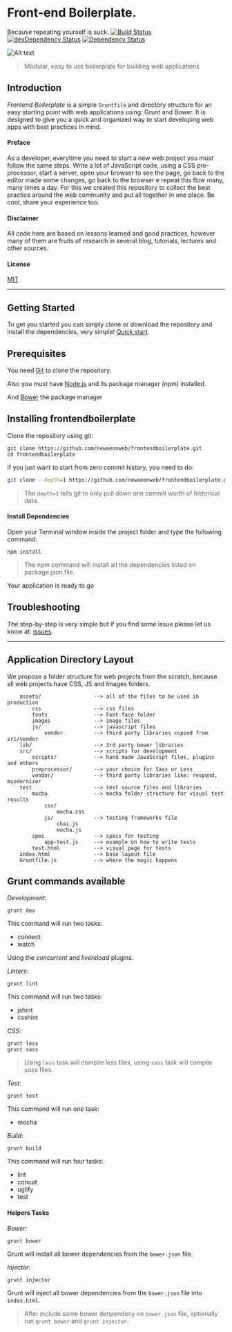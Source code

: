 Front-end Boilerplate. 
=====================
Because repeating yourself is suck. [![Build Status](https://travis-ci.org/newaeonweb/frontendboilerplate.svg?branch=master)](https://travis-ci.org/newaeonweb/frontendboilerplate) 
[![devDependency Status](https://david-dm.org/newaeonweb/frontendboilerplate/dev-status.svg)](https://david-dm.org/newaeonweb/frontendboilerplate#info=devDependencies)
[![Dependency Status](https://david-dm.org/newaeonweb/frontendboilerplate.svg)](https://david-dm.org/newaeonweb/frontendboilerplate)

![Alt text](https://github.com/newaeonweb/frontendboilerplate/blob/gh-pages/images/Frontend-Boilerplate-2014-12-01-12-06-17.jpg "Frontend Boilerplate")

> Modular, easy to use boilerplate for building web applications

## Introduction
*Frontend Boilerplate* is a simple `Gruntfile` and directory structure for an easy starting point with web applications using: Grunt and Bower.
It is designed to give you a quick and organized way to start developing web apps with best practices in mind.

#### Preface

As a developer, everytime you need to start a new web project you must follow the same steps.
Write a lot of JavaScript code, using a CSS pre-processor, start a server, open your browser to see the page, go
back to the editor made some changes, go back to the browser e repeat this flow many, many times a day. 
For this we created this repository to collect the best practice around the web community and put all together
in one place. Be cool, share your experience too.

####  Disclaimer
All code here are based on lessons learned and good practices, however many of them are fruits of research in several blog, tutorials, lectures and other sources.

#### License
[MIT]()

---

## Getting Started

To get you started you can simply clone or download the repository and install the dependencies, very simple!
[Quick start](#grunt-commands-available).

## Prerequisites

You need [Git](http://git-scm.com/) to clone the repository.

Also you must have [Node.js](http://nodejs.org/) and its package manager (npm) installed. 

And [Bower](http://bower.io/) the package manager

## Installing frontendboilerplate

Clone the repository using git:

```
git clone https://github.com/newaeonweb/frontendboilerplate.git
cd frontendboilerplate
```

If you just want to start from zero commit history, you need to do:

```bash
git clone --depth=1 https://github.com/newaeonweb/frontendboilerplate.git <your-project-name>
```

> The `depth=1` tells git to only pull down one commit worth of historical data.

#### Install Dependencies
Open your Terminal window inside the project folder and type the following command:

```
npm install

```
  
> The npm command will install all the dependencies listed on package.json file.

Your application is ready to go

## Troubleshooting
The step-by-step is very simple but if you find some issue please let us know at: [issues](https://github.com/newaeonweb/frontendboilerplate/issues).

---

## Application Directory Layout
We propose a folder structure for web projects from the scratch, because all web projects have CSS, JS and Images folders.

```
	assets/					--> all of the files to be used in production
		css					--> css files
		fonts				--> Font-face folder
		images				--> image files
		js/					--> javascript files
			vendor 			--> third party libraries copied from src/vendor
	lib/					--> 3rd party bower libraries
	src/					--> scripts for development
		scripts/			--> hand made JavaScript files, plugins and others
		preprocessor/		--> your choice for Sass or Less
		vendor/				--> third party libraries like: respond, mçodernizer
	test					--> test source files and libraries
		mocha				--> mocha folder structure for visual test results
			css/			
				mocha.css
			js/				--> testing frameworks file
				chai.js
				mocha.js
		spec				--> specs for testing
			app-test.js		--> example on how to write tests
		test.html			--> visual page for tests
	index.html				--> base layout file
	Gruntfile.js			--> where the magic happens
```

## Grunt commands available

_Development_:

```
grunt dev

```

This command will run two tasks:

- connect
- watch

Using the *concurrent* and *livereload* plugins.

_Linters_:

```
grunt lint

```

This command will run two tasks:

- jshint
- csshint

_CSS_:

```
grunt less
grunt sass

```
> Using `less` task will compile *less* files, using `sass` task will compile *sass* files.


_Test_:

```
grunt test

```

This command will run one task:

- mocha

_Build_:

```
grunt build

```

This command will run four tasks:

- lint
- concat
- uglify
- test
	
#### Helpers Tasks

_Bower_:

```
grunt bower

```

Grunt will install all bower dependencies from the `bower.json` file.


_Injector_:

```
grunt injector

```

Grunt will inject all bower dependencies from the `bower.json` file into `index.html`.

> After include some bower denpendecy on `bower.json` file, optionally run `grunt bower` and `grunt injector`.






